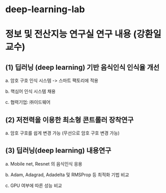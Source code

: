 # deep-learning-lab

# 정보 및 전산지능 연구실 연구 내용 (강환일 교수)

 ## (1) 딥러닝 (deep learning) 기반 음식인식 인식율 개선

   a. 암호 구호 인식 시스템  -> 스마트 팩토리에 적용
   
   b. 핵심어 인식 시스템 채용
   
   c. 협력기업: ㈜이드웨어 
 
## (2) 저전력을 이용한 최소형 콘트롤러 장착연구 

   a. 암호 구호를 쉽게 변경 가능 (무선으로 암호 구호 변경 가능)


## (3) 딥러닝(deep learning) 내용연구 

   a. Mobile net, Resnet 의 음식인식 응용 
   
   b. Adam, Adagrad, Adadelta 및 RMSProp 등 최적화 기법 비교 
   
   c. GPU 여부에 따른 성능 비교 
